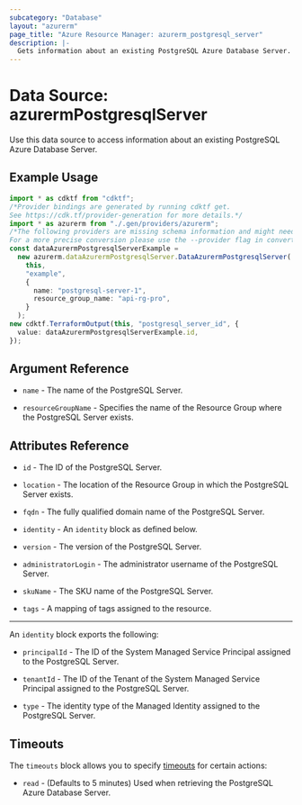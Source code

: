 ```yaml
---
subcategory: "Database"
layout: "azurerm"
page_title: "Azure Resource Manager: azurerm_postgresql_server"
description: |-
  Gets information about an existing PostgreSQL Azure Database Server.
---
```


# Data Source: azurermPostgresqlServer

Use this data source to access information about an existing PostgreSQL Azure Database Server.

## Example Usage

```typescript
import * as cdktf from "cdktf";
/*Provider bindings are generated by running cdktf get.
See https://cdk.tf/provider-generation for more details.*/
import * as azurerm from "./.gen/providers/azurerm";
/*The following providers are missing schema information and might need manual adjustments to synthesize correctly: azurerm.
For a more precise conversion please use the --provider flag in convert.*/
const dataAzurermPostgresqlServerExample =
  new azurerm.dataAzurermPostgresqlServer.DataAzurermPostgresqlServer(
    this,
    "example",
    {
      name: "postgresql-server-1",
      resource_group_name: "api-rg-pro",
    }
  );
new cdktf.TerraformOutput(this, "postgresql_server_id", {
  value: dataAzurermPostgresqlServerExample.id,
});

```

## Argument Reference

*   `name` - The name of the PostgreSQL Server.

*   `resourceGroupName` - Specifies the name of the Resource Group where the PostgreSQL Server exists.

## Attributes Reference

*   `id` - The ID of the PostgreSQL Server.

*   `location` - The location of the Resource Group in which the PostgreSQL Server exists.

*   `fqdn` - The fully qualified domain name of the PostgreSQL Server.

*   `identity` - An `identity` block as defined below.

*   `version` - The version of the PostgreSQL Server.

*   `administratorLogin` - The administrator username of the PostgreSQL Server.

*   `skuName` - The SKU name of the PostgreSQL Server.

*   `tags` - A mapping of tags assigned to the resource.

***

An `identity` block exports the following:

*   `principalId` - The ID of the System Managed Service Principal assigned to the PostgreSQL Server.

*   `tenantId` - The ID of the Tenant of the System Managed Service Principal assigned to the PostgreSQL Server.

*   `type` - The identity type of the Managed Identity assigned to the PostgreSQL Server.

## Timeouts

The `timeouts` block allows you to specify [timeouts](https://www.terraform.io/language/resources/syntax#operation-timeouts) for certain actions:

* `read` - (Defaults to 5 minutes) Used when retrieving the PostgreSQL Azure Database Server.
